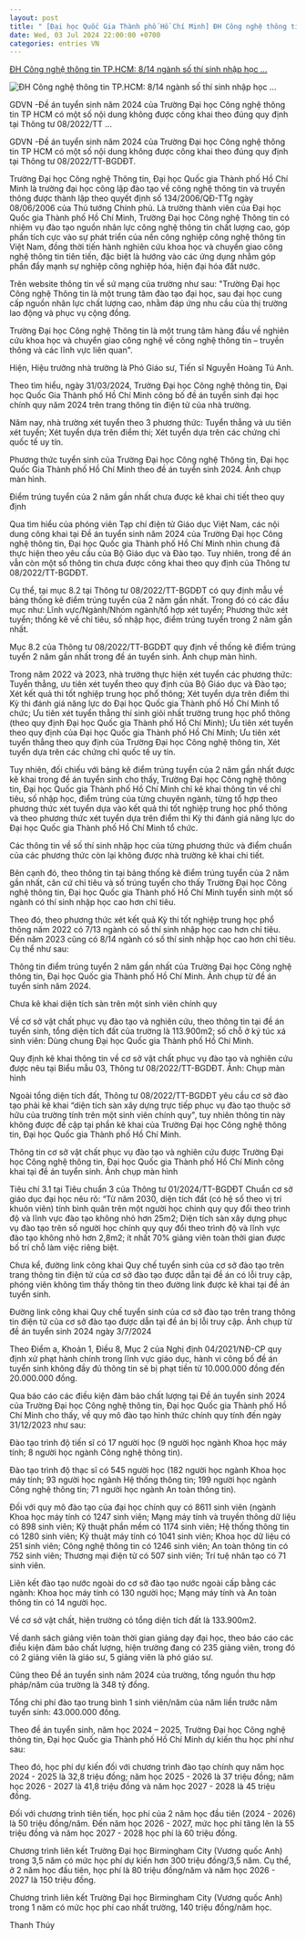 ```yaml
---
layout: post
title: " [Đại học Quốc Gia Thành phố Hồ Chí Minh] ĐH Công nghệ thông tin TP.HCM: 8/14 ngành số thí sinh nhập học ..."
date: Wed, 03 Jul 2024 22:00:00 +0700
categories: entries VN
---
```

[ĐH Công nghệ thông tin TP.HCM: 8/14 ngành số thí sinh nhập học ...](https://giaoduc.net.vn/dh-cong-nghe-thong-tin-tphcm-814-nganh-so-thi-sinh-nhap-hoc-cao-hon-chi-tieu-post243598.gd)

![ĐH Công nghệ thông tin TP.HCM: 8/14 ngành số thí sinh nhập học ...](https://img.giaoduc.net.vn/1200x630/Uploaded/2024/esfeclyrwff/2024_06_24/dai-hoc-uit-3-3972.jpg)

GDVN -Đề án tuyển sinh năm 2024 của Trường Đại học Công nghệ thông tin TP HCM có một số nội dung không được công khai theo đúng quy định tại Thông tư 08/2022/TT ...

GDVN -Đề án tuyển sinh năm 2024 của Trường Đại học Công nghệ thông tin TP HCM có một số nội dung không được công khai theo đúng quy định tại Thông tư 08/2022/TT-BGDĐT.

Trường Đại học Công nghệ Thông tin, Đại học Quốc gia Thành phố Hồ Chí Minh là trường đại học công lập đào tạo về công nghệ thông tin và truyền thông được thành lập theo quyết định số 134/2006/QĐ-TTg ngày 08/06/2006 của Thủ tướng Chính phủ. Là trường thành viên của Đại học Quốc gia Thành phố Hồ Chí Minh, Trường Đại học Công nghệ Thông tin có nhiệm vụ đào tạo nguồn nhân lực công nghệ thông tin chất lượng cao, góp phần tích cực vào sự phát triển của nền công nghiệp công nghệ thông tin Việt Nam, đồng thời tiến hành nghiên cứu khoa học và chuyển giao công nghệ thông tin tiên tiến, đặc biệt là hướng vào các ứng dụng nhằm góp phần đẩy mạnh sự nghiệp công nghiệp hóa, hiện đại hóa đất nước.

Trên website thông tin về sứ mạng của trường như sau: "Trường Đại học Công nghệ Thông tin là một trung tâm đào tạo đại học, sau đại học cung cấp nguồn nhân lực chất lượng cao, nhằm đáp ứng nhu cầu của thị trường lao động và phục vụ cộng đồng.

Trường Đại học Công nghệ Thông tin là một trung tâm hàng đầu về nghiên cứu khoa học và chuyển giao công nghệ về công nghệ thông tin – truyền thông và các lĩnh vực liên quan".

Hiện, Hiệu trưởng nhà trường là Phó Giáo sư, Tiến sĩ Nguyễn Hoàng Tú Anh.

Theo tìm hiểu, ngày 31/03/2024, Trường Đại học Công nghệ thông tin, Đại học Quốc Gia Thành phố Hồ Chí Minh công bố đề án tuyển sinh đại học chính quy năm 2024 trên trang thông tin điện tử của nhà trường.

Năm nay, nhà trường xét tuyển theo 3 phương thức: Tuyển thẳng và ưu tiên xét tuyển; Xét tuyển dựa trên điểm thi; Xét tuyển dựa trên các chứng chỉ quốc tế uy tín.

Phương thức tuyển sinh của Trường Đại học Công nghệ Thông tin, Đại học Quốc Gia Thành phố Hồ Chí Minh theo đề án tuyển sinh 2024. Ảnh chụp màn hình.

Điểm trúng tuyển của 2 năm gần nhất chưa được kê khai chi tiết theo quy định

Qua tìm hiểu của phóng viên Tạp chí điện tử Giáo dục Việt Nam, các nội dung công khai tại Đề án tuyển sinh năm 2024 của Trường Đại học Công nghệ thông tin, Đại học Quốc gia Thành phố Hồ Chí Minh nhìn chung đã thực hiện theo yêu cầu của Bộ Giáo dục và Đào tạo. Tuy nhiên, trong đề án vẫn còn một số thông tin chưa được công khai theo quy định của Thông tư 08/2022/TT-BGDĐT.

Cụ thể, tại mục 8.2 tại Thông tư 08/2022/TT-BGDĐT có quy định mẫu về bảng thống kê điểm trúng tuyển của 2 năm gần nhất. Trong đó có các đầu mục như: Lĩnh vực/Ngành/Nhóm ngành/tổ hợp xét tuyển; Phương thức xét tuyển; thống kê về chỉ tiêu, số nhập học, điểm trúng tuyển trong 2 năm gần nhất.

Mục 8.2 của Thông tư 08/2022/TT-BGDĐT quy định về thống kê điểm trúng tuyển 2 năm gần nhất trong đề án tuyển sinh. Ảnh chụp màn hình.

Trong năm 2022 và 2023, nhà trường thực hiện xét tuyển các phương thức: Tuyển thẳng, ưu tiên xét tuyển theo quy định của Bộ Giáo dục và Đào tạo; Xét kết quả thi tốt nghiệp trung học phổ thông; Xét tuyển dựa trên điểm thi Kỳ thi đánh giá năng lực do Đại học Quốc gia Thành phố Hồ Chí Minh tổ chức; Ưu tiên xét tuyển thẳng thí sinh giỏi nhất trường trung học phổ thông (theo quy định Đại học Quốc gia Thành phố Hồ Chí Minh); Ưu tiên xét tuyển theo quy định của Đại học Quốc gia Thành phố Hồ Chí Minh; Ưu tiên xét tuyển thẳng theo quy định của Trường Đại học Công nghệ thông tin, Xét tuyển dựa trên các chứng chỉ quốc tế uy tín.

Tuy nhiên, đối chiếu với bảng kê điểm trúng tuyển của 2 năm gần nhất được kê khai trong đề án tuyển sinh cho thấy, Trường Đại học Công nghệ thông tin, Đại học Quốc gia Thành phố Hồ Chí Minh chỉ kê khai thông tin về chỉ tiêu, số nhập học, điểm trúng của từng chuyên ngành, từng tổ hợp theo phương thức xét tuyển dựa vào kết quả thi tốt nghiệp trung học phổ thông và theo phương thức xét tuyển dựa trên điểm thi Kỳ thi đánh giá năng lực do Đại học Quốc gia Thành phố Hồ Chí Minh tổ chức.

Các thông tin về số thí sinh nhập học của từng phương thức và điểm chuẩn của các phương thức còn lại không được nhà trường kê khai chi tiết.

Bên cạnh đó, theo thông tin tại bảng thống kê điểm trúng tuyển của 2 năm gần nhất, căn cứ chỉ tiêu và số trúng tuyển cho thấy Trường Đại học Công nghệ thông tin, Đại học Quốc gia Thành phố Hồ Chí Minh tuyển sinh một số ngành có thí sinh nhập học cao hơn chỉ tiêu.

Theo đó, theo phương thức xét kết quả Kỳ thi tốt nghiệp trung học phổ thông năm 2022 có 7/13 ngành có số thí sinh nhập học cao hơn chỉ tiêu. Đến năm 2023 cũng có 8/14 ngành có số thí sinh nhập học cao hơn chỉ tiêu. Cụ thể như sau:

Thông tin điểm trúng tuyển 2 năm gần nhất của Trường Đại học Công nghệ thông tin, Đại học Quốc gia Thành phố Hồ Chí Minh. Ảnh chụp từ đề án tuyển sinh năm 2024.

Chưa kê khai diện tích sàn trên một sinh viên chính quy

Về cơ sở vật chất phục vụ đào tạo và nghiên cứu, theo thông tin tại đề án tuyển sinh, tổng diện tích đất của trường là 113.900m2; số chỗ ở ký túc xá sinh viên: Dùng chung Đại học Quốc gia Thành phố Hồ Chí Minh.

Quy định kê khai thông tin về cơ sở vật chất phục vụ đào tạo và nghiên cứu được nêu tại Biểu mẫu 03, Thông tư 08/2022/TT-BGDĐT. Ảnh: Chụp màn hình

Ngoài tổng diện tích đất, Thông tư 08/2022/TT-BGDĐT yêu cầu cơ sở đào tạo phải kê khai “diện tích sàn xây dựng trực tiếp phục vụ đào tạo thuộc sở hữu của trường tính trên một sinh viên chính quy", tuy nhiên thông tin này không được đề cập tại phần kê khai của Trường Đại học Công nghệ thông tin, Đại học Quốc gia Thành phố Hồ Chí Minh.

Thông tin cơ sở vật chất phục vụ đào tạo và nghiên cứu được Trường Đại học Công nghệ thông tin, Đại học Quốc gia Thành phố Hồ Chí Minh công khai tại đề án tuyển sinh. Ảnh chụp màn hình

Tiêu chí 3.1 tại Tiêu chuẩn 3 của Thông tư 01/2024/TT-BGDĐT Chuẩn cơ sở giáo dục đại học nêu rõ: “Từ năm 2030, diện tích đất (có hệ số theo vị trí khuôn viên) tính bình quân trên một người học chính quy quy đổi theo trình độ và lĩnh vực đào tạo không nhỏ hơn 25m2; Diện tích sàn xây dựng phục vụ đào tạo trên số người học chính quy quy đổi theo trình độ và lĩnh vực đào tạo không nhỏ hơn 2,8m2; ít nhất 70% giảng viên toàn thời gian được bố trí chỗ làm việc riêng biệt.

Chưa kể, đường link công khai Quy chế tuyển sinh của cơ sở đào tạo trên trang thông tin điện tử của cơ sở đào tạo được dẫn tại đề án có lỗi truy cập, phóng viên không tìm thấy thông tin theo đường link được kê khai tại đề án tuyển sinh.

Đường link công khai Quy chế tuyển sinh của cơ sở đào tạo trên trang thông tin điện tử của cơ sở đào tạo được dẫn tại đề án bị lỗi truy cập. Ảnh chụp từ đề án tuyển sinh 2024 ngày 3/7/2024

Theo Điểm a, Khoản 1, Điều 8, Mục 2 của Nghị định 04/2021/NĐ-CP quy định xử phạt hành chính trong lĩnh vực giáo dục, hành vi công bố đề án tuyển sinh không đầy đủ thông tin sẽ bị phạt tiền từ 10.000.000 đồng đến 20.000.000 đồng.

Qua báo cáo các điều kiện đảm bảo chất lượng tại Đề án tuyển sinh 2024 của Trường Đại học Công nghệ thông tin, Đại học Quốc gia Thành phố Hồ Chí Minh cho thấy, về quy mô đào tạo hình thức chính quy tính đến ngày 31/12/2023 như sau:

Đào tạo trình độ tiến sĩ có 17 người học (9 người học ngành Khoa học máy tính; 8 người học ngành Công nghệ thông tin).

Đào tạo trình độ thạc sĩ có 545 người học (182 người học ngành Khoa học máy tính; 93 người học ngành Hệ thống thông tin; 199 người học ngành Công nghệ thông tin; 71 người học ngành An toàn thông tin).

Đối với quy mô đào tạo của đại học chính quy có 8611 sinh viên (ngành Khoa học máy tính có 1247 sinh viên; Mạng máy tính và truyền thông dữ liệu có 898 sinh viên; Kỹ thuật phần mềm có 1174 sinh viên; Hệ thống thông tin có 1280 sinh viên; Kỹ thuật máy tính có 1041 sinh viên; Khoa học dữ liệu có 251 sinh viên; Công nghệ thông tin có 1246 sinh viên; An toàn thông tin có 752 sinh viên; Thương mại điện tử có 507 sinh viên; Trí tuệ nhân tạo có 71 sinh viên.

Liên kết đào tạo nước ngoài do cơ sở đào tạo nước ngoài cấp bằng các ngành: Khoa học máy tính có 130 người học; Mạng máy tính và An toàn thông tin có 14 người học.

Về cơ sở vật chất, hiện trường có tổng diện tích đất là 133.900m2.

Về danh sách giảng viên toàn thời gian giảng dạy đại học, theo báo cáo các điều kiện đảm bảo chất lượng, hiện trường đang có 235 giảng viên, trong đó có 2 giảng viên là giáo sư, 5 giảng viên là phó giáo sư.

Cũng theo Đề án tuyển sinh năm 2024 của trường, tổng nguồn thu hợp pháp/năm của trường là 348 tỷ đồng.

Tổng chi phí đào tạo trung bình 1 sinh viên/năm của năm liền trước năm tuyển sinh: 43.000.000 đồng.

Theo đề án tuyển sinh, năm học 2024 – 2025, Trường Đại học Công nghệ thông tin, Đại học Quốc gia Thành phố Hồ Chí Minh dự kiến thu học phí như sau:

Theo đó, học phí dự kiến đối với chương trình đào tạo chính quy năm học 2024 - 2025 là 32,8 triệu đồng; năm học 2025 - 2026 là 37 triệu đồng; năm học 2026 - 2027 là 41,8 triệu đồng và năm học 2027 - 2028 là 45 triệu đồng.

Đối với chương trình tiên tiến, học phí của 2 năm học đầu tiên (2024 - 2026) là 50 triệu đồng/năm. Đến năm học 2026 - 2027, mức học phí tăng lên là 55 triệu đồng và năm học 2027 - 2028 học phí là 60 triệu đồng.

Chương trình liên kết Trường Đại học Birmingham City (Vương quốc Anh) trong 3,5 năm có mức học phí dự kiến hơn 300 triệu đồng/3,5 năm. Cụ thể, ở 2 năm học đầu tiên, học phí là 80 triệu đồng/năm và năm học 2026 - 2027 là 150 triệu đồng.

Chương trình liên kết Trường Đại học Birmingham City (Vương quốc Anh) trong 1 năm có mức học phí cao nhất trường, 140 triệu đồng/năm học.

Thanh Thúy

